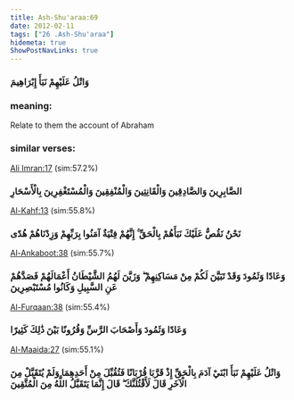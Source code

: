```yaml
---
title: Ash-Shu'araa:69
date: 2012-02-11
tags: ["26 .Ash-Shu'araa"]
hidemeta: true 
ShowPostNavLinks: true 
---
```

### وَاتْلُ عَلَيْهِمْ نَبَأَ إِبْرَاهِيمَ
### meaning: 
Relate to them the account of Abraham
### similar verses: 

[Ali Imran:17](/3/17) (sim:57.2%)

### الصَّابِرِينَ وَالصَّادِقِينَ وَالْقَانِتِينَ وَالْمُنْفِقِينَ وَالْمُسْتَغْفِرِينَ بِالْأَسْحَارِ

[Al-Kahf:13](/18/13) (sim:55.8%)

### نَحْنُ نَقُصُّ عَلَيْكَ نَبَأَهُمْ بِالْحَقِّ ۚ إِنَّهُمْ فِتْيَةٌ آمَنُوا بِرَبِّهِمْ وَزِدْنَاهُمْ هُدًى

[Al-Ankaboot:38](/29/38) (sim:55.7%)

### وَعَادًا وَثَمُودَ وَقَدْ تَبَيَّنَ لَكُمْ مِنْ مَسَاكِنِهِمْ ۖ وَزَيَّنَ لَهُمُ الشَّيْطَانُ أَعْمَالَهُمْ فَصَدَّهُمْ عَنِ السَّبِيلِ وَكَانُوا مُسْتَبْصِرِينَ

[Al-Furqaan:38](/25/38) (sim:55.4%)

### وَعَادًا وَثَمُودَ وَأَصْحَابَ الرَّسِّ وَقُرُونًا بَيْنَ ذَٰلِكَ كَثِيرًا

[Al-Maaida:27](/5/27) (sim:55.1%)

### وَاتْلُ عَلَيْهِمْ نَبَأَ ابْنَيْ آدَمَ بِالْحَقِّ إِذْ قَرَّبَا قُرْبَانًا فَتُقُبِّلَ مِنْ أَحَدِهِمَا وَلَمْ يُتَقَبَّلْ مِنَ الْآخَرِ قَالَ لَأَقْتُلَنَّكَ ۖ قَالَ إِنَّمَا يَتَقَبَّلُ اللَّهُ مِنَ الْمُتَّقِينَ
